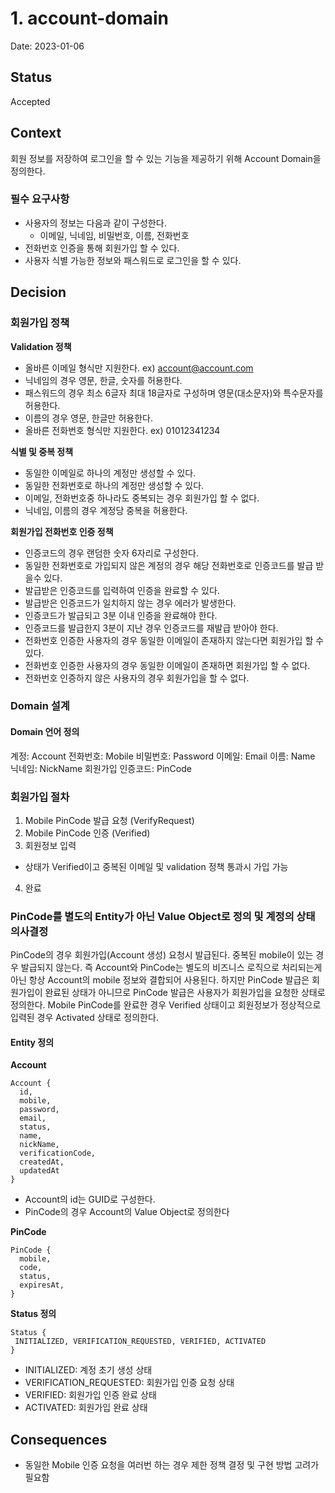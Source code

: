 # 1. account-domain

Date: 2023-01-06

## Status

Accepted

## Context

회원 정보를 저장하여 로그인을 할 수 있는 기능을 제공하기 위해 Account Domain을 정의한다.

### 필수 요구사항
- 사용자의 정보는 다음과 같이 구성한다.
  - 이메일, 닉네임, 비밀번호, 이름, 전화번호
- 전화번호 인증을 통해 회원가입 할 수 있다.
- 사용자 식별 가능한 정보와 패스워드로 로그인을 할 수 있다.

## Decision

### 회원가입 정책
**Validation 정책**

- 올바른 이메일 형식만 지원한다. ex) account@account.com
- 닉네임의 경우 영문, 한글, 숫자를 허용한다.
- 패스워드의 경우 최소 6글자 최대 18글자로 구성하며 영문(대소문자)와 특수문자를 허용한다.
- 이름의 경우 영문, 한글만 허용한다.
- 올바른 전화번호 형식만 지원한다. ex) 01012341234

**식별 및 중복 정책**
- 동일한 이메일로 하나의 계정만 생성할 수 있다.
- 동일한 전화번호로 하나의 계정만 생성할 수 있다.
- 이메일, 전화번호중 하나라도 중복되는 경우 회원가입 할 수 없다.
- 닉네임, 이름의 경우 계정당 중복을 허용한다.

**회원가입 전화번호 인증 정책**
- 인증코드의 경우 랜덤한 숫자 6자리로 구성한다.
- 동일한 전화번호로 가입되지 않은 계정의 경우 해당 전화번호로 인증코드를 발급 받을수 있다.
- 발급받은 인증코드를 입력하여 인증을 완료할 수 있다.
- 발급받은 인증코드가 일치하지 않는 경우 에러가 발생한다.
- 인증코드가 발급되고 3분 이내 인증을 완료해야 한다.
- 인증코드를 발급한지 3분이 지난 경우 인증코드를 재발급 받아야 한다.
- 전화번호 인증한 사용자의 경우 동일한 이메일이 존재하지 않는다면 회원가입 할 수 있다.
- 전화번호 인증한 사용자의 경우 동일한 이메일이 존재하면 회원가입 할 수 없다.
- 전화번호 인증하지 않은 사용자의 경우 회원가입을 할 수 없다.

### Domain 설계

#### Domain 언어 정의
계정: Account
전화번호: Mobile
비밀번호: Password
이메일: Email
이름: Name
닉네임: NickName 
회원가입 인증코드: PinCode


### 회원가입 절차
1. Mobile PinCode 발급 요청 (VerifyRequest)
2. Mobile PinCode 인증 (Verified)
3. 회원정보 입력
  - 상태가 Verified이고 중복된 이메일 및 validation 정책 통과시 가입 가능
4. 완료

### PinCode를 별도의 Entity가 아닌 Value Object로 정의 및 계정의 상태 의사결정
PinCode의 경우 회원가입(Account 생성) 요청시 발급된다. 중복된 mobile이 있는 경우 발급되지 않는다. 즉 Account와 PinCode는 별도의 비즈니스 로직으로 
처리되는게 아닌 항상 Account의 mobile 정보와 결합되어 사용된다. 하지만 PinCode 발급은 회원가입이 완료된 상태가 아니므로 PinCode 발급은 사용자가 
회원가입을 요청한 상태로 정의한다. Mobile PinCode를 완료한 경우 Verified 상태이고 회원정보가 정상적으로 입력된 경우 Activated 상태로 정의한다.

#### Entity 정의
**Account**
```
Account {
  id,
  mobile,
  password,
  email,
  status,
  name,
  nickName,
  verificationCode,
  createdAt,
  updatedAt
}
```

- Account의 id는 GUID로 구성한다.
- PinCode의 경우 Account의 Value Object로 정의한다

**PinCode**
```
PinCode {
  mobile,
  code,
  status,
  expiresAt,
}
```

**Status 정의**
```
Status {
 INITIALIZED, VERIFICATION_REQUESTED, VERIFIED, ACTIVATED
}
```
- INITIALIZED: 계정 초기 생성 상태 
- VERIFICATION_REQUESTED: 회원가입 인증 요청 상태
- VERIFIED: 회원가입 인증 완료 상태
- ACTIVATED: 회원가입 완료 상태


## Consequences

- 동일한 Mobile 인증 요청을 여러번 하는 경우 제한 정책 결정 및 구현 방법 고려가 필요함